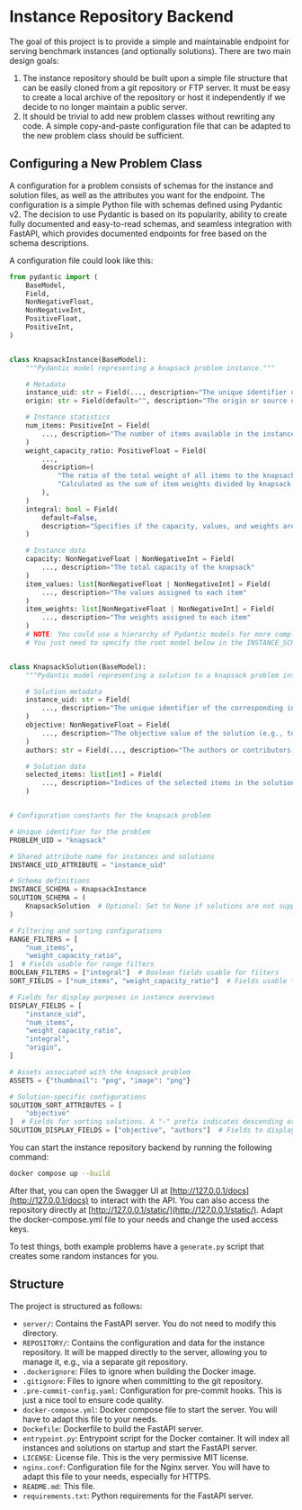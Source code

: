 # Instance Repository Backend

The goal of this project is to provide a simple and maintainable endpoint for
serving benchmark instances (and optionally solutions). There are two main
design goals:

1. The instance repository should be built upon a simple file structure that can
   be easily cloned from a git repository or FTP server. It must be easy to
   create a local archive of the repository or host it independently if we
   decide to no longer maintain a public server.
2. It should be trivial to add new problem classes without rewriting any code. A
   simple copy-and-paste configuration file that can be adapted to the new
   problem class should be sufficient.

## Configuring a New Problem Class

A configuration for a problem consists of schemas for the instance and solution
files, as well as the attributes you want for the endpoint. The configuration is
a simple Python file with schemas defined using Pydantic v2. The decision to use
Pydantic is based on its popularity, ability to create fully documented and
easy-to-read schemas, and seamless integration with FastAPI, which provides
documented endpoints for free based on the schema descriptions.

A configuration file could look like this:

```python
from pydantic import (
    BaseModel,
    Field,
    NonNegativeFloat,
    NonNegativeInt,
    PositiveFloat,
    PositiveInt,
)


class KnapsackInstance(BaseModel):
    """Pydantic model representing a knapsack problem instance."""

    # Metadata
    instance_uid: str = Field(..., description="The unique identifier of the instance")
    origin: str = Field(default="", description="The origin or source of the instance")

    # Instance statistics
    num_items: PositiveInt = Field(
        ..., description="The number of items available in the instance"
    )
    weight_capacity_ratio: PositiveFloat = Field(
        ...,
        description=(
            "The ratio of the total weight of all items to the knapsack capacity. "
            "Calculated as the sum of item weights divided by knapsack capacity."
        ),
    )
    integral: bool = Field(
        default=False,
        description="Specifies if the capacity, values, and weights are integral.",
    )

    # Instance data
    capacity: NonNegativeFloat | NonNegativeInt = Field(
        ..., description="The total capacity of the knapsack"
    )
    item_values: list[NonNegativeFloat | NonNegativeInt] = Field(
        ..., description="The values assigned to each item"
    )
    item_weights: list[NonNegativeFloat | NonNegativeInt] = Field(
        ..., description="The weights assigned to each item"
    )
    # NOTE: You could use a hierarchy of Pydantic models for more complex instances.
    # You just need to specify the root model below in the INSTANCE_SCHEMA variable.


class KnapsackSolution(BaseModel):
    """Pydantic model representing a solution to a knapsack problem instance."""

    # Solution metadata
    instance_uid: str = Field(
        ..., description="The unique identifier of the corresponding instance"
    )
    objective: NonNegativeFloat = Field(
        ..., description="The objective value of the solution (e.g., total value)"
    )
    authors: str = Field(..., description="The authors or contributors of the solution")

    # Solution data
    selected_items: list[int] = Field(
        ..., description="Indices of the selected items in the solution"
    )


# Configuration constants for the knapsack problem

# Unique identifier for the problem
PROBLEM_UID = "knapsack"

# Shared attribute name for instances and solutions
INSTANCE_UID_ATTRIBUTE = "instance_uid"

# Schema definitions
INSTANCE_SCHEMA = KnapsackInstance
SOLUTION_SCHEMA = (
    KnapsackSolution  # Optional: Set to None if solutions are not supported
)

# Filtering and sorting configurations
RANGE_FILTERS = [
    "num_items",
    "weight_capacity_ratio",
]  # Fields usable for range filters
BOOLEAN_FILTERS = ["integral"]  # Boolean fields usable for filters
SORT_FIELDS = ["num_items", "weight_capacity_ratio"]  # Fields usable for sorting

# Fields for display purposes in instance overviews
DISPLAY_FIELDS = [
    "instance_uid",
    "num_items",
    "weight_capacity_ratio",
    "integral",
    "origin",
]

# Assets associated with the knapsack problem
ASSETS = {"thumbnail": "png", "image": "png"}

# Solution-specific configurations
SOLUTION_SORT_ATTRIBUTES = [
    "objective"
]  # Fields for sorting solutions. A "-" prefix indicates descending order.
SOLUTION_DISPLAY_FIELDS = ["objective", "authors"]  # Fields to display for solutions
```

You can start the instance repository backend by running the following command:

```bash
docker compose up --build
```

After that, you can open the Swagger UI at
[http://127.0.0.1/docs](http://127.0.0.1/docs) to interact with the API. You can
also access the repository directly at
[http://127.0.0.1/static/](http://127.0.0.1/static/). Adapt the
docker-compose.yml file to your needs and change the used access keys.

To test things, both example problems have a `generate.py` script that creates
some random instances for you.

## Structure

The project is structured as follows:

- `server/`: Contains the FastAPI server. You do not need to modify this
  directory.
- `REPOSITORY/`: Contains the configuration and data for the instance
  repository. It will be mapped directly to the server, allowing you to manage
  it, e.g., via a separate git repository.
- `.dockerignore`: Files to ignore when building the Docker image.
- `.gitignore`: Files to ignore when committing to the git repository.
- `.pre-commit-config.yaml`: Configuration for pre-commit hooks. This is just a
  nice tool to ensure code quality.
- `docker-compose.yml`: Docker compose file to start the server. You will have
  to adapt this file to your needs.
- `Dockefile`: Dockerfile to build the FastAPI server.
- `entrypoint.py`: Entrypoint script for the Docker container. It will index all
  instances and solutions on startup and start the FastAPI server.
- `LICENSE`: License file. This is the very permissive MIT license.
- `nginx.conf`: Configuration file for the Nginx server. You will have to adapt
  this file to your needs, especially for HTTPS.
- `README.md`: This file.
- `requirements.txt`: Python requirements for the FastAPI server.
